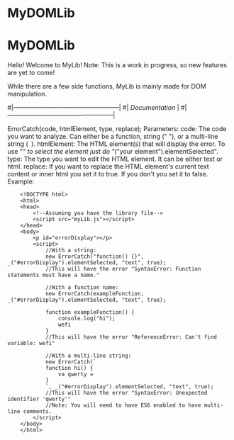 # MyDOMLib
# MyDOMLib

Hello! Welcome to MyLib!
Note: This is a work in progress, so new features are yet to come!

While there are a few side functions, MyLib is mainly made for DOM manipulation.

#|—————————————————|
#| *Documentation* |
#|—————————————————|

ErrorCatch(code, htmlElement, type, replace);
	Parameters:
		code:
			The code you want to analyze.
			Can either be a function,
			string (" "), or a
			multi-line string (` `).
		htmlElement:
			The HTML element(s) that will
			display the error. To use "_"
			to select the element just do
			"_("your element").elementSelected".
		type:
			The type you want to edit the 
			HTML element. It can be either
			text or html.
		replace:
			If you want to replace the 
			HTML element's current text 
			content or inner html you set
			it to true. If you don't you
			set it to false.
	Example:

		<!DOCTYPE html>
		<html>
		<head>
			<!--Assuming you have the library file-->
			<script src="myLib.js"></script>
		</head>
		<body>
			<p id="errorDisplay"></p>
			<script>
				//With a string:
				new ErrorCatch("function() {}", _("#errorDisplay").elementSelected, "text", true);
				//This will have the error "SyntaxError: Function statements must have a name."
				
				//With a function name:
				new ErrorCatch(exampleFunction, _("#errorDisplay").elementSelected, "text", true);
				
				function exampleFunction() {
					console.log("hi");
					wefi
				}
				//This will have the error "ReferenceError: Can't find variable: wefi"
				
				//With a multi-line string:
				new ErrorCatch(`
				function hi() {
					va qwerty =
				}
				`, _("#errorDisplay").elementSelected, "text", true);
				//This will have the error "SyntaxError: Unexpected identifier 'qwerty'"
				//Note: You will need to have ES6 enabled to have multi-line comments.
			</script>
		</body>
		</html>
